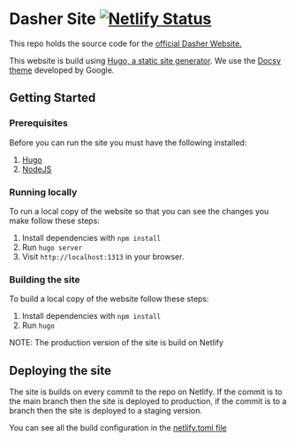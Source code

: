 # Dasher Site [![Netlify Status](https://api.netlify.com/api/v1/badges/c88c4953-b6c1-4f43-b09e-0275fa8a38d8/deploy-status)](https://app.netlify.com/sites/dasher-site/deploys)

This repo holds the source code for the [official Dasher Website.](https://dasher.acecentre.net/)

This website is build using [Hugo, a static site generator](https://gohugo.io/). We use the [Docsy theme](https://www.docsy.dev/) developed by Google.

## Getting Started

### Prerequisites

Before you can run the site you must have the following installed:

1. [Hugo](https://gohugo.io/getting-started/installing/)
2. [NodeJS](https://nodejs.org/en/download/)

### Running locally

To run a local copy of the website so that you can see the changes you make follow these steps:

1. Install dependencies with `npm install`
2. Run `hugo server`
3. Visit `http://localhost:1313` in your browser.

### Building the site

To build a local copy of the website follow these steps:

1. Install dependencies with `npm install`
2. Run `hugo`

NOTE: The production version of the site is build on Netlify

## Deploying the site

The site is builds on every commit to the repo on Netlify. If the commit is to the main branch then the site is deployed to production, if the commit is to a branch then the site is deployed to a staging version.

You can see all the build configuration in the [netlify.toml file](./netlify.toml)
